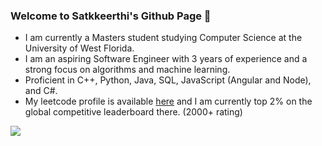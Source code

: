 ### Welcome to Satkkeerthi's Github Page 👋
- I am currently a Masters student studying Computer Science at the University of West Florida.
- I am an aspiring Software Engineer with 3 years of experience and a strong focus on algorithms and machine learning.
- Proficient in C++, Python, Java, SQL, JavaScript (Angular and Node), and C#. 
- My leetcode profile is available [here](https://leetcode.com/s_s19/) and I am currently top 2% on the global competitive leaderboard there. (2000+ rating)
<!--
**satkkeerthi/satkkeerthi** is a ✨ _special_ ✨ repository because its `README.md` (this file) appears on your GitHub profile.

Here are some ideas to get you started:

- 🔭 I’m currently working on ...
- 🌱 I’m currently learning ...
- 👯 I’m looking to collaborate on ...
- 🤔 I’m looking for help with ...
- 💬 Ask me about ...
- 📫 How to reach me: ...
- 😄 Pronouns: ...
- ⚡ Fun fact: ...
-->
<img src="https://github-readme-stats.vercel.app/api/top-langs/?username=satkkeerthi&show_icons=true&layout=compact" />
